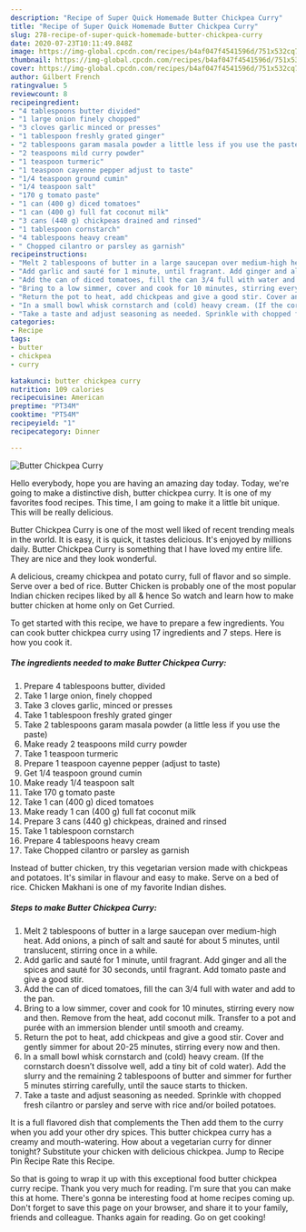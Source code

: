 ```yaml
---
description: "Recipe of Super Quick Homemade Butter Chickpea Curry"
title: "Recipe of Super Quick Homemade Butter Chickpea Curry"
slug: 278-recipe-of-super-quick-homemade-butter-chickpea-curry
date: 2020-07-23T10:11:49.848Z
image: https://img-global.cpcdn.com/recipes/b4af047f4541596d/751x532cq70/butter-chickpea-curry-recipe-main-photo.jpg
thumbnail: https://img-global.cpcdn.com/recipes/b4af047f4541596d/751x532cq70/butter-chickpea-curry-recipe-main-photo.jpg
cover: https://img-global.cpcdn.com/recipes/b4af047f4541596d/751x532cq70/butter-chickpea-curry-recipe-main-photo.jpg
author: Gilbert French
ratingvalue: 5
reviewcount: 8
recipeingredient:
- "4 tablespoons butter divided"
- "1 large onion finely chopped"
- "3 cloves garlic minced or presses"
- "1 tablespoon freshly grated ginger"
- "2 tablespoons garam masala powder a little less if you use the paste"
- "2 teaspoons mild curry powder"
- "1 teaspoon turmeric"
- "1 teaspoon cayenne pepper adjust to taste"
- "1/4 teaspoon ground cumin"
- "1/4 teaspoon salt"
- "170 g tomato paste"
- "1 can (400 g) diced tomatoes"
- "1 can (400 g) full fat coconut milk"
- "3 cans (440 g) chickpeas drained and rinsed"
- "1 tablespoon cornstarch"
- "4 tablespoons heavy cream"
- " Chopped cilantro or parsley as garnish"
recipeinstructions:
- "Melt 2 tablespoons of butter in a large saucepan over medium-high heat. Add onions, a pinch of salt and sauté for about 5 minutes, until translucent, stirring once in a while."
- "Add garlic and sauté for 1 minute, until fragrant. Add ginger and all the spices and sauté for 30 seconds, until fragrant. Add tomato paste and give a good stir."
- "Add the can of diced tomatoes, fill the can 3/4 full with water and add to the pan."
- "Bring to a low simmer, cover and cook for 10 minutes, stirring every now and then. Remove from the heat, add coconut milk. Transfer to a pot and purée with an immersion blender until smooth and creamy."
- "Return the pot to heat, add chickpeas and give a good stir. Cover and gently simmer for about 20-25 minutes, stirring every now and then."
- "In a small bowl whisk cornstarch and (cold) heavy cream. (If the cornstarch doesn’t dissolve well, add a tiny bit of cold water). Add the slurry and the remaining 2 tablespoons of butter and simmer for further 5 minutes stirring carefully, until the sauce starts to thicken."
- "Take a taste and adjust seasoning as needed. Sprinkle with chopped fresh cilantro or parsley and serve with rice and/or boiled potatoes."
categories:
- Recipe
tags:
- butter
- chickpea
- curry

katakunci: butter chickpea curry 
nutrition: 109 calories
recipecuisine: American
preptime: "PT34M"
cooktime: "PT54M"
recipeyield: "1"
recipecategory: Dinner

---
```



![Butter Chickpea Curry](https://img-global.cpcdn.com/recipes/b4af047f4541596d/751x532cq70/butter-chickpea-curry-recipe-main-photo.jpg)

Hello everybody, hope you are having an amazing day today. Today, we're going to make a distinctive dish, butter chickpea curry. It is one of my favorites food recipes. This time, I am going to make it a little bit unique. This will be really delicious.

Butter Chickpea Curry is one of the most well liked of recent trending meals in the world. It is easy, it is quick, it tastes delicious. It's enjoyed by millions daily. Butter Chickpea Curry is something that I have loved my entire life. They are nice and they look wonderful.

A delicious, creamy chickpea and potato curry, full of flavor and so simple. Serve over a bed of rice. Butter Chicken is probably one of the most popular Indian chicken recipes liked by all &amp; hence So watch and learn how to make butter chicken at home only on Get Curried.


To get started with this recipe, we have to prepare a few ingredients. You can cook butter chickpea curry using 17 ingredients and 7 steps. Here is how you cook it.

<!--inarticleads1-->

##### The ingredients needed to make Butter Chickpea Curry:

1. Prepare 4 tablespoons butter, divided
1. Take 1 large onion, finely chopped
1. Take 3 cloves garlic, minced or presses
1. Take 1 tablespoon freshly grated ginger
1. Take 2 tablespoons garam masala powder (a little less if you use the paste)
1. Make ready 2 teaspoons mild curry powder
1. Take 1 teaspoon turmeric
1. Prepare 1 teaspoon cayenne pepper (adjust to taste)
1. Get 1/4 teaspoon ground cumin
1. Make ready 1/4 teaspoon salt
1. Take 170 g tomato paste
1. Take 1 can (400 g) diced tomatoes
1. Make ready 1 can (400 g) full fat coconut milk
1. Prepare 3 cans (440 g) chickpeas, drained and rinsed
1. Take 1 tablespoon cornstarch
1. Prepare 4 tablespoons heavy cream
1. Take  Chopped cilantro or parsley as garnish


Instead of butter chicken, try this vegetarian version made with chickpeas and potatoes. It&#39;s similar in flavour and easy to make. Serve on a bed of rice. Chicken Makhani is one of my favorite Indian dishes. 

<!--inarticleads2-->

##### Steps to make Butter Chickpea Curry:

1. Melt 2 tablespoons of butter in a large saucepan over medium-high heat. Add onions, a pinch of salt and sauté for about 5 minutes, until translucent, stirring once in a while.
1. Add garlic and sauté for 1 minute, until fragrant. Add ginger and all the spices and sauté for 30 seconds, until fragrant. Add tomato paste and give a good stir.
1. Add the can of diced tomatoes, fill the can 3/4 full with water and add to the pan.
1. Bring to a low simmer, cover and cook for 10 minutes, stirring every now and then. Remove from the heat, add coconut milk. Transfer to a pot and purée with an immersion blender until smooth and creamy.
1. Return the pot to heat, add chickpeas and give a good stir. Cover and gently simmer for about 20-25 minutes, stirring every now and then.
1. In a small bowl whisk cornstarch and (cold) heavy cream. (If the cornstarch doesn’t dissolve well, add a tiny bit of cold water). Add the slurry and the remaining 2 tablespoons of butter and simmer for further 5 minutes stirring carefully, until the sauce starts to thicken.
1. Take a taste and adjust seasoning as needed. Sprinkle with chopped fresh cilantro or parsley and serve with rice and/or boiled potatoes.


It is a full flavored dish that complements the Then add them to the curry when you add your other dry spices. This butter chickpea curry has a creamy and mouth-watering. How about a vegetarian curry for dinner tonight? Substitute your chicken with delicious chickpea. Jump to Recipe Pin Recipe Rate this Recipe. 

So that is going to wrap it up with this exceptional food butter chickpea curry recipe. Thank you very much for reading. I'm sure that you can make this at home. There's gonna be interesting food at home recipes coming up. Don't forget to save this page on your browser, and share it to your family, friends and colleague. Thanks again for reading. Go on get cooking!
